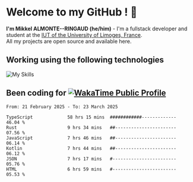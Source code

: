 # Welcome to my GitHub ! 🌃

**I'm Mikkel ALMONTE--RINGAUD (he/him)** - I'm a fullstack developer and student at the [IUT of the University of Limoges, France](https://iut.unilim.fr). \
All my projects are open source and available here.

## Working using the following technologies

![My Skills](https://skillicons.dev/icons?i=solidjs,pnpm,nodejs,ts,js,vercel,netlify,html,css,rust,astro,git,vue,md,electron,figma,github,bash,bun,cloudflare,py,tailwind,nginx,npm,tauri,vite,zig,yarn,windicss,dart,flutter,kotlin&theme=dark)

## Been coding for [![WakaTime Public Profile](https://wakatime.com/badge/user/0839e595-e07a-435c-8d59-ed95f2a3d6dd.svg?style=flat-square)](https://wakatime.com/@0839e595-e07a-435c-8d59-ed95f2a3d6dd)

<!--START_SECTION:waka-->

```plain
From: 21 February 2025 - To: 23 March 2025

TypeScript             58 hrs 15 mins  ############-------------   46.04 %
Rust                   9 hrs 34 mins   ##-----------------------   07.56 %
JavaScript             7 hrs 46 mins   ##-----------------------   06.14 %
Kotlin                 7 hrs 44 mins   ##-----------------------   06.12 %
JSON                   7 hrs 17 mins   #------------------------   05.76 %
HTML                   6 hrs 59 mins   #------------------------   05.53 %
```

<!--END_SECTION:waka-->
